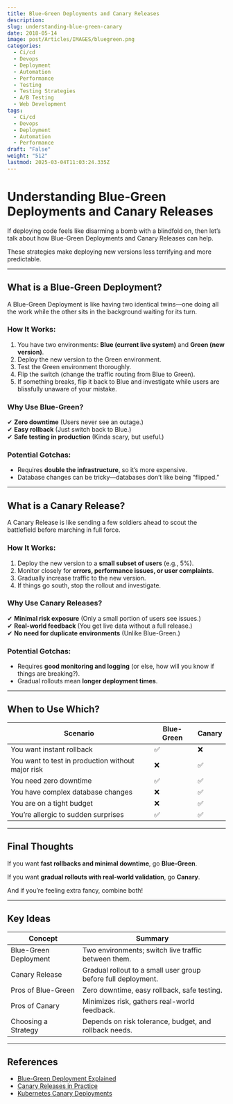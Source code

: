 ```yaml
---
title: Blue-Green Deployments and Canary Releases
description: 
slug: understanding-blue-green-canary
date: 2018-05-14
image: post/Articles/IMAGES/bluegreen.png
categories:
  - Ci/cd
  - Devops
  - Deployment
  - Automation
  - Performance
  - Testing
  - Testing Strategies
  - A/B Testing
  - Web Development
tags:
  - Ci/cd
  - Devops
  - Deployment
  - Automation
  - Performance
draft: "False"
weight: "512"
lastmod: 2025-03-04T11:03:24.335Z
---
```

# Understanding Blue-Green Deployments and Canary Releases

If deploying code feels like disarming a bomb with a blindfold on, then let’s talk about how Blue-Green Deployments and Canary Releases can help.

These strategies make deploying new versions less terrifying and more predictable.

***

## **What is a Blue-Green Deployment?**

A Blue-Green Deployment is like having two identical twins—one doing all the work while the other sits in the background waiting for its turn.

### **How It Works:**

1. You have two environments: **Blue (current live system)** and **Green (new version)**.
2. Deploy the new version to the Green environment.
3. Test the Green environment thoroughly.
4. Flip the switch (change the traffic routing from Blue to Green).
5. If something breaks, flip it back to Blue and investigate while users are blissfully unaware of your mistake.

### **Why Use Blue-Green?**

✔ **Zero downtime** (Users never see an outage.)\
✔ **Easy rollback** (Just switch back to Blue.)\
✔ **Safe testing in production** (Kinda scary, but useful.)

### **Potential Gotchas:**

* Requires **double the infrastructure**, so it’s more expensive.
* Database changes can be tricky—databases don’t like being “flipped.”

***

## **What is a Canary Release?**

A Canary Release is like sending a few soldiers ahead to scout the battlefield before marching in full force.

### **How It Works:**

1. Deploy the new version to a **small subset of users** (e.g., 5%).
2. Monitor closely for **errors, performance issues, or user complaints**.
3. Gradually increase traffic to the new version.
4. If things go south, stop the rollout and investigate.

### **Why Use Canary Releases?**

✔ **Minimal risk exposure** (Only a small portion of users see issues.)\
✔ **Real-world feedback** (You get live data without a full release.)\
✔ **No need for duplicate environments** (Unlike Blue-Green.)

### **Potential Gotchas:**

* Requires **good monitoring and logging** (or else, how will you know if things are breaking?).
* Gradual rollouts mean **longer deployment times**.

***

## **When to Use Which?**

| Scenario                                          | Blue-Green | Canary |
| ------------------------------------------------- | ---------- | ------ |
| You want instant rollback                         | ✅          | ❌      |
| You want to test in production without major risk | ❌          | ✅      |
| You need zero downtime                            | ✅          | ✅      |
| You have complex database changes                 | ❌          | ✅      |
| You are on a tight budget                         | ❌          | ✅      |
| You’re allergic to sudden surprises               | ✅          | ✅      |

***

## **Final Thoughts**

If you want **fast rollbacks and minimal downtime**, go **Blue-Green**.

If you want **gradual rollouts with real-world validation**, go **Canary**.

And if you’re feeling extra fancy, combine both!

***

## **Key Ideas**

| Concept               | Summary                                                       |
| --------------------- | ------------------------------------------------------------- |
| Blue-Green Deployment | Two environments; switch live traffic between them.           |
| Canary Release        | Gradual rollout to a small user group before full deployment. |
| Pros of Blue-Green    | Zero downtime, easy rollback, safe testing.                   |
| Pros of Canary        | Minimizes risk, gathers real-world feedback.                  |
| Choosing a Strategy   | Depends on risk tolerance, budget, and rollback needs.        |

***

## **References**

* [Blue-Green Deployment Explained](https://martinfowler.com/bliki/BlueGreenDeployment.html)
* [Canary Releases in Practice](https://medium.com/devopslinks/canary-deployments-5f7f99f9c379)
* [Kubernetes Canary Deployments](https://kubernetes.io/docs/concepts/workloads/controllers/deployment/)
